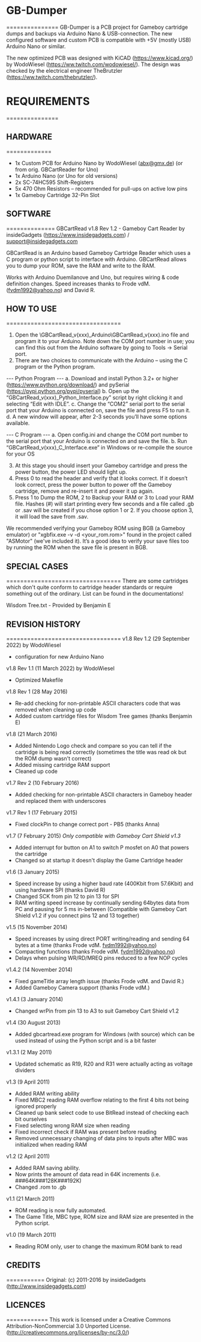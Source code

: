 # GB-Dumper
===============
GB-Dumper is a PCB project for Gameboy cartridge dumps and backups via Arduino Nano &amp; USB-connection.
The new configured software and custom PCB is compatible with +5V (mostly USB) Arduino Nano or similar.

The new optimized PCB was designed with KiCAD (https://www.kicad.org/) by WodoWiesel (https://ww.twitch.com/wodowiesel/).
The design was checked by the electrical engineer TheBrutzler (https://ww.twitch.com/thebrutzler/).

# REQUIREMENTS
===============

## HARDWARE
=============
- 1x Custom PCB for Arduino Nano by WodoWiesel (abx@gmx.de)
  (or from orig. GBCartReader for Uno)
- 1x Arduino Nano (or Uno for old versions)
- 2x SC-74HC595 Shift-Registers
- 5x 470 Ohm Resistors – recommended for pull-ups on active low pins
- 1x Gameboy Cartridge 32-Pin Slot

## SOFTWARE
==============
GBCartRead v1.8 Rev 1.2 - Gameboy Cart Reader
by insideGadgets (https://www.insidegadgets.com) / support@insidegadgets.com

GBCartRead is an Arduino based Gameboy Cartridge Reader which uses a C program or python script to interface with Arduino.  GBCartRead allows you to dump your ROM, save the RAM and write to the RAM.

Works with Arduino Duemilanove and Uno, but requires wiring & code definition changes.
Speed increases thanks to Frode vdM. (fvdm1992@yahoo.no) and David R.

## HOW TO USE
=================================
1. Open the \GBCartRead_v(xxx)_Arduino\GBCartRead_v(xxx).ino file and program it to your Arduino.
   Note down the COM port number in use; you can find this out from the Arduino software by going to Tools -> Serial port.
2. There are two choices to communicate with the Arduino – using the C program or the Python program.

  --- Python Program ---
  a. Download and install Python 3.2+ or higher (https://www.python.org/download/) and pySerial (https://pypi.python.org/pypi/pyserial)
  b. Open up the “GBCartRead_v(xxx)_Python_Interface.py” script by right clicking it and selecting “Edit with IDLE”.
  c. Change the “COM2” serial port to the serial port that your Arduino is connected on, save the file and press F5
     to run it.
  d. A new window will appear, after 2-3 seconds you’ll have some options available.

  --- C Program ---
  a. Open config.ini and change the COM port number to the serial port that your Arduino is connected on and save
     the file.
  b. Run “GBCartRead_v(xxx)_C_Interface.exe” in Windows or re-compile the source for your OS

3. At this stage you should insert your Gameboy cartridge and press the power button, the power LED should light up.
4. Press 0 to read the header and verify that it looks correct. If it doesn’t look correct, press the power button
   to power off the Gameboy cartridge, remove and re-insert it and power it up again.
5. Press 1 to Dump the ROM, 2 to Backup your RAM or 3 to Load your RAM file. Hashes (#) will start printing every
   few seconds and a file called <gametitle>.gb or .sav will be created if you chose option 1 or 2. If you choose
   option 3, it will load the save from <gametitle>.sav.

We recommended verifying your Gameboy ROM using BGB (a Gameboy emulator) or "xgbfix.exe -v -d <your_rom.rom>"
found in the project called "ASMotor" (we've included it). It’s a good idea to verify your save files too by
running the ROM when the save file is present in BGB.

## SPECIAL CASES
=================================
There are some cartridges which don't quite conform to cartridge header standards or require something out of the ordinary.
List can be found in the documentations!

Wisdom Tree.txt - Provided by Benjamin E

## REVISION HISTORY
=================================
v1.8 Rev 1.2 (29 September 2022) by WodoWiesel
- configuration for new Arduino Nano

v1.8 Rev 1.1 (11 March 2022) by WodoWiesel
- Optimized Makefile

v1.8 Rev 1 (28 May 2016)
- Re-add checking for non-printable ASCII characters code that was removed when cleaning up code
- Added custom cartridge files for Wisdom Tree games (thanks Benjamin E)

v1.8 (21 March 2016)
- Added Nintendo Logo check and compare so you can tell if the cartridge is being read correctly (sometimes the title
  was read ok but the ROM dump wasn't correct)
- Added missing cartridge RAM support
- Cleaned up code

v1.7 Rev 2 (10 February 2016)
- Added checking for non-printable ASCII characters in Gameboy header and replaced them with underscores

v1.7 Rev 1 (17 February 2015)
- Fixed clockPin to change correct port - PB5 (thanks Anna)

v1.7 (7 February 2015) *Only compatible with Gameboy Cart Shield v1.3*
- Added interrupt for button on A1 to switch P mosfet on A0 that powers the cartridge
- Changed so at startup it doesn't display the Game Cartridge header

v1.6 (3 January 2015)
- Speed increase by using a higher baud rate (400Kbit from 57.6Kbit) and using hardware SPI (thanks David R)
- Changed SCK from pin 12 to pin 13 for SPI
- RAM writing speed increase by continually sending 64bytes data from PC and pausing for 5 ms in-between
(Compatible with Gameboy Cart Shield v1.2 if you connect pins 12 and 13 together)

v1.5 (15 November 2014)
- Speed increases by using direct PORT writing/reading and sending 64 bytes at a time (thanks Frode vdM. fvdm1992@yahoo.no)
- Compacting functions (thanks Frode vdM. fvdm1992@yahoo.no)
- Delays when pulsing WR/RD/MREQ pins reduced to a few NOP cycles

v1.4.2 (14 November 2014)
- Fixed gameTitle array length issue (thanks Frode vdM. and David R.)
- Added Gameboy Camera support (thanks Frode vdM.)

v1.4.1 (3 January 2014)
- Changed wrPin from pin 13 to A3 to suit Gameboy Cart Shield v1.2

v1.4 (30 August 2013)
- Added gbcartread.exe program for Windows (with source) which can be used instead of using the Python script
  and is a bit faster

v1.3.1 (2 May 2011)
- Updated schematic as R19, R20 and R31 were actually acting as voltage dividers

v1.3 (9 April 2011)
- Added RAM writing ability
- Fixed MBC2 reading RAM overflow relating to the first 4 bits not being ignored properly
- Cleaned up bank select code to use BitRead instead of checking each bit ourselves
- Fixed selecting wrong RAM size when reading
- Fixed incorrect check if RAM was present before reading
- Removed unnecessary changing of data pins to inputs after MBC was initialized when reading RAM

v1.2 (2 April 2011)
- Added RAM saving ability.
- Now prints the amount of data read in 64K increments (i.e. ###64K###128K###192K)
- Changed <gametitle>.rom to <gametitle>.gb

v1.1 (21 March 2011)
- ROM reading is now fully automated.
- The Game Title, MBC type, ROM size and RAM size are presented in the Python script.

v1.0 (19 March 2011)
- Reading ROM only, user to change the maximum ROM bank to read

## CREDITS
===========
Original: (c) 2011-2016 by insideGadgets (http://www.insidegadgets.com)


## LICENCES
============
This work is licensed under a Creative Commons Attribution-NonCommercial 3.0 Unported License.
(http://creativecommons.org/licenses/by-nc/3.0/)
